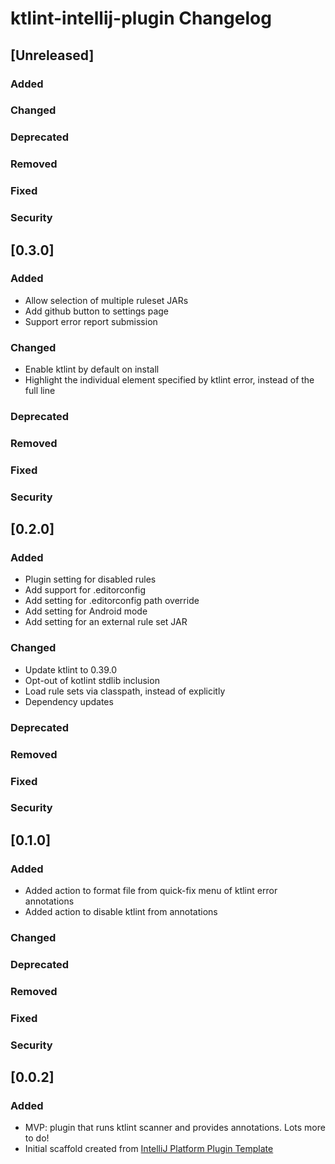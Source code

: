 <!-- Keep a Changelog guide -> https://keepachangelog.com -->

# ktlint-intellij-plugin Changelog

## [Unreleased]
### Added

### Changed

### Deprecated

### Removed

### Fixed

### Security
## [0.3.0]
### Added
- Allow selection of multiple ruleset JARs
- Add github button to settings page
- Support error report submission

### Changed
- Enable ktlint by default on install
- Highlight the individual element specified by ktlint error, instead of the full line

### Deprecated

### Removed

### Fixed

### Security
## [0.2.0]
### Added
- Plugin setting for disabled rules
- Add support for .editorconfig
- Add setting for .editorconfig path override
- Add setting for Android mode
- Add setting for an external rule set JAR

### Changed
- Update ktlint to 0.39.0
- Opt-out of kotlint stdlib inclusion
- Load rule sets via classpath, instead of explicitly
- Dependency updates

### Deprecated

### Removed

### Fixed

### Security
## [0.1.0]
### Added
- Added action to format file from quick-fix menu of ktlint error annotations
- Added action to disable ktlint from annotations

### Changed

### Deprecated

### Removed

### Fixed

### Security

## [0.0.2]
### Added
- MVP: plugin that runs ktlint scanner and provides annotations. Lots more to do!
- Initial scaffold created from [IntelliJ Platform Plugin Template](https://github.com/JetBrains/intellij-platform-plugin-template)
